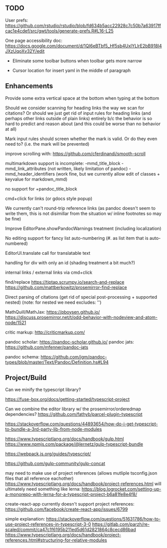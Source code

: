


## TODO

User prefs:
https://github.com/rstudio/rstudio/blob/fd634b5acc22928c7c50b7a63917ffcac1e4cdef/src/gwt/tools/generate-prefs.R#L16-L25

One page accessibility doc:
https://docs.google.com/document/d/1QI6eBTbf5_Hf5sb4UxlYLlrE2bB918l4JXzUqoXv32Y/edit

- Eliminate some toolbar buttons when toolbar gets more narrow

- Cursor location for insert yaml in the middle of paragraph


## Enhancements

Provide some extra vertical space at the bottom when typing at the bottom

Should we consider scanning for heading links the way we scan for citations?
Or should we just get rid of input rules for heading links (and perhaps other 
links outside of plain links) entirely b/c the behavior is so hard to predict
and reason about (and this could be worse than no behavior at all)

Mark input rules should screen whether the mark is valid. Or do they even need to?
(i.e. the mark will be prevented)

improve scrolling with: https://github.com/cferdinandi/smooth-scroll

multimarkdown support is incomplete:
   -mmd_title_block
   -mmd_link_attributes (not written, likely limitation of pandoc)
   -mmd_header_identifiers (work fine, but we currently allow edit of classes + keyvalue for markdown_mmd) 

no support for +pandoc_title_block

cmd+click for links (or gdocs style popup)

We currently can't round-trip reference links (as pandoc doesn't seem to write them, this is
not disimillar from the situation w/ inline footnotes so may be fine)

Improve EditorPane.showPandocWarnings treatment (including localization)

No editing support for fancy list auto-numbering (#. as list item that is auto-numbered)

EditorUI.translate call for translatable text

handling for div with only an id (shading treatment a bit much?)

internal links / external links via cmd+click

find/replace
  https://tiptap.scrumpy.io/search-and-replace 
  https://github.com/mattberkowitz/prosemirror-find-replace

Direct parsing of citations (get rid of special post-processing + supported nested)
 (note: for nested we need excludes: '')

MathQuill/MathJax: 
   https://pboysen.github.io/
   https://discuss.prosemirror.net/t/odd-behavior-with-nodeview-and-atom-node/1521

critic markup: http://criticmarkup.com/

pandoc scholar: https://pandoc-scholar.github.io/
pandoc jats:    https://github.com/mfenner/pandoc-jats

pandoc schema: https://github.com/jgm/pandoc-types/blob/master/Text/Pandoc/Definition.hs#L94

## Project/Build

Can we minify the typescript library?

https://fuse-box.org/docs/getting-started/typescript-project

Can we combine the editor library w/ the prosemirror/orderedmap dependencies?
https://github.com/fathyb/parcel-plugin-typescript


https://stackoverflow.com/questions/44893654/how-do-i-get-typescript-to-bundle-a-3rd-party-lib-from-node-modules

https://www.typescriptlang.org/docs/handbook/gulp.html
https://www.npmjs.com/package/@lernetz/gulp-typescript-bundle

https://webpack.js.org/guides/typescript/

https://github.com/gulp-community/gulp-concat


may need to make use of project references (allows mutliple tsconfig.json files
that all reference eachother)
   https://www.typescriptlang.org/docs/handbook/project-references.html
will ultimately need something like lerna:
   https://blog.logrocket.com/setting-up-a-monorepo-with-lerna-for-a-typescript-project-b6a81fe8e4f8/

create-react-app currently doesn't support project references:
   https://github.com/facebook/create-react-app/issues/6799

simple explanation:
   https://stackoverflow.com/questions/51631786/how-to-use-project-references-in-typescript-3-0
   https://gitlab.com/parzh/re-scaled/commit/ca47c1f6195b211ed5d61d2821864c8cecd86bad
   https://www.typescriptlang.org/docs/handbook/project-references.html#structuring-for-relative-modules
